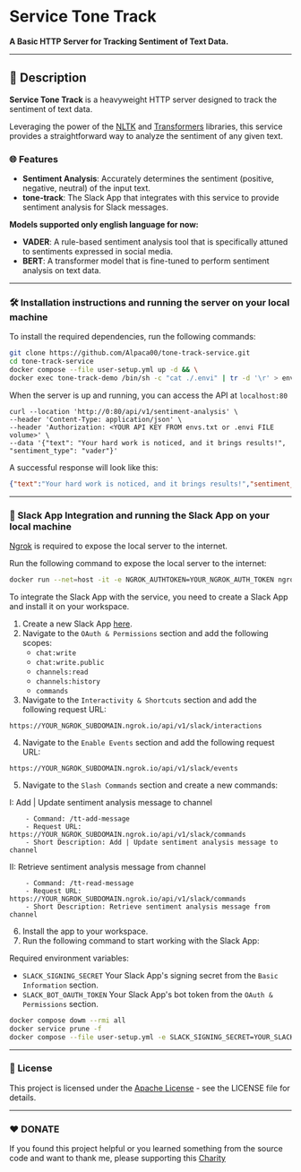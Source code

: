 # Service Tone Track

**A Basic HTTP Server for Tracking Sentiment of Text Data.**

---

## 📖 Description

**Service Tone Track** is a heavyweight HTTP server designed to track the sentiment of text data. 

Leveraging the power of the [NLTK](https://www.nltk.org/) and [Transformers](https://huggingface.co/transformers/) libraries, this service provides a straightforward way to analyze the sentiment of any given text.

### 🌐 Features

- **Sentiment Analysis**: Accurately determines the sentiment (positive, negative, neutral) of the input text.
- **tone-track**: The Slack App that integrates with this service to provide sentiment analysis for Slack messages.

**Models supported only english language for now:**
- **VADER**: A rule-based sentiment analysis tool that is specifically attuned to sentiments expressed in social media.
- **BERT**: A transformer model that is fine-tuned to perform sentiment analysis on text data.

---

### 🛠️ Installation instructions and running the server on your local machine

To install the required dependencies, run the following commands:

```bash
git clone https://github.com/Alpaca00/tone-track-service.git
cd tone-track-service
docker compose --file user-setup.yml up -d && \
docker exec tone-track-demo /bin/sh -c "cat ./.envi" | tr -d '\r' > envs.txt
```

When the server is up and running, you can access the API at `localhost:80`
```curl
curl --location 'http://0:80/api/v1/sentiment-analysis' \
--header 'Content-Type: application/json' \
--header 'Authorization: <YOUR API KEY FROM envs.txt or .envi FILE volume>' \
--data '{"text": "Your hard work is noticed, and it brings results!", "sentiment_type": "vader"}'
```

A successful response will look like this:
```json
{"text":"Your hard work is noticed, and it brings results!","sentiment_result":"negative"}
```


---

### 📩 Slack App Integration and running the Slack App on your local machine

[Ngrok](https://ngrok.com/) is required to expose the local server to the internet.

Run the following command to expose the local server to the internet:
```bash
docker run --net=host -it -e NGROK_AUTHTOKEN=YOUR_NGROK_AUTH_TOKEN ngrok/ngrok:latest http 80
```

To integrate the Slack App with the service, you need to create a Slack App and install it on your workspace.

1. Create a new Slack App [here](https://api.slack.com/apps?new_app=1).
2. Navigate to the `OAuth & Permissions` section and add the following scopes:
    - `chat:write`
    - `chat:write.public`
    - `channels:read`
    - `channels:history`
    - `commands`
3. Navigate to the `Interactivity & Shortcuts` section and add the following request URL:
```text
https://YOUR_NGROK_SUBDOMAIN.ngrok.io/api/v1/slack/interactions
```
4. Navigate to the `Enable Events` section and add the following request URL:
```
https://YOUR_NGROK_SUBDOMAIN.ngrok.io/api/v1/slack/events
```
5. Navigate to the `Slash Commands` section and create a new commands:

I: Add | Update sentiment analysis message to channel
```text
    - Command: /tt-add-message
    - Request URL: https://YOUR_NGROK_SUBDOMAIN.ngrok.io/api/v1/slack/commands
    - Short Description: Add | Update sentiment analysis message to channel
```

   II: Retrieve sentiment analysis message from channel
```text
    - Command: /tt-read-message
    - Request URL: https://YOUR_NGROK_SUBDOMAIN.ngrok.io/api/v1/slack/commands
    - Short Description: Retrieve sentiment analysis message from channel
```

6. Install the app to your workspace.
7. Run the following command to start working with the Slack App:

Required environment variables:
- `SLACK_SIGNING_SECRET`  Your Slack App's signing secret from the `Basic Information` section.
- `SLACK_BOT_OAUTH_TOKEN` Your Slack App's bot token from the `OAuth & Permissions` section.

```bash
docker compose dowm --rmi all
docker service prune -f
docker compose --file user-setup.yml -e SLACK_SIGNING_SECRET=YOUR_SLACK_SIGNING_SECRET -e SLACK_BOT_OAUTH_TOKEN=YOUR_SLACK_BOT_OAUTH_TOKEN up -d
```

---

### 📄 License
This project is licensed under the [Apache License](LICENSE) - see the LICENSE file for details.

---

### ❤️ DONATE

If you found this project helpful or you learned something from the source code and want to thank me, please supporting this [Charity](DONATE.md)
